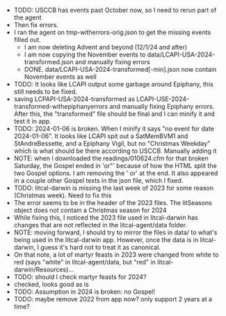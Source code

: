 * TODO: USCCB has events past October now, so I need to rerun part of the agent
* Then fix errors.
* I ran the agent on tmp-witherrors-orig.json to get the missing events filled out.
  * I am now deleting Advent and beyond (12/1/24 and after)
  * I am now copying the November events to data/LCAPI-USA-2024-transformed.json and manually fixing errors
  * DONE. data/LCAPI-USA-2024-transformed[-min].json now contain November events as well
* TODO: It looks like LCAPI output some garbage around Epiphany, this still needs to be fixed.
* saving LCPAPI-USA-2024-transformed as LCAPI-USE-2024-transformed-withepiphanyerrors and manually fixing Epiphany errors. After this, the "transformed" file should be final and I can minify it and test it in app.
* TODO: 2024-01-06 is broken. When I minify it says "no event for date 2024-01-06". It looks like LCAPI spit out a SatMemBVM1 and StAndreBessette, and a Epiphany Vigil, but no "Christmas Weekday" which is what should be there according to USCCB. Manually adding it
* NOTE: when I downloaded the readings/010624.cfm for that broken Saturday, the Gospel ended in 'or"' because of how the HTML split the two Gospel options. I am removing the ' or' at the end. It also appeared in a couple other Gospel texts in the json file, which I fixed.
* TODO: litcal-darwin is missing the last week of 2023 for some reason (Christmas week). Need to fix this
* The error seems to be in the header of the 2023 files. The litSeasons object does not contain a Christmas season for 2024
* While fixing this, I noticed the 2023 file used in litcal-darwin has changes that are not reflected in the litcal-agent/data folder.
* NOTE: moving forward, I should try to mirror the files in data/ to what's being used in the litcal-darwin app. However, once the data is in litcal-darwin, I guess it's hard not to treat it as canonical.
* On that note, a lot of martyr feasts in 2023 were changed from white to red (says "white" in litcal-agent/data, but "red" in litcal-darwin/Resources)...
* TODO: should I check martyr feasts for 2024?
* checked, looks good as is
* TODO: Assumption in 2024 is broken: no Gospel!
* TODO: maybe remove 2022 from app now? only support 2 years at a time?

